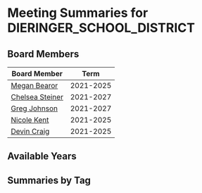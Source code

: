 # Meeting Summaries for DIERINGER_SCHOOL_DISTRICT

## Board Members

| Board Member       | Term           |
|--------------------|----------------|
| [Megan Bearor](board_member_224.md) | 2021-2025 |
| [Chelsea Steiner](board_member_225.md) | 2021-2027 |
| [Greg Johnson](board_member_226.md) | 2021-2027 |
| [Nicole Kent](board_member_227.md) | 2021-2025 |
| [Devin Craig](board_member_228.md) | 2021-2025 |

## Available Years

## Summaries by Tag
